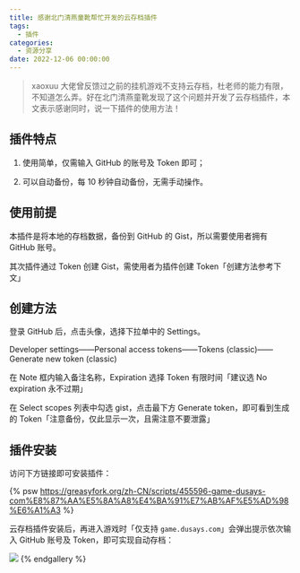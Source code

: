```yaml
---
title: 感谢北门清燕童靴帮忙开发的云存档插件
tags:
  - 插件
categories:
  - 资源分享
date: 2022-12-06 00:00:00
---
```


> xaoxuu 大佬曾反馈过之前的挂机游戏不支持云存档，杜老师的能力有限，不知道怎么弄。好在北门清燕童靴发现了这个问题并开发了云存档插件，本文表示感谢同时，说一下插件的使用方法！

<!-- more -->

## 插件特点

1. 使用简单，仅需输入 GitHub 的账号及 Token 即可；

2. 可以自动备份，每 10 秒钟自动备份，无需手动操作。

## 使用前提

本插件是将本地的存档数据，备份到 GitHub 的 Gist，所以需要使用者拥有 GitHub 账号。

其次插件通过 Token 创建 Gist，需使用者为插件创建 Token「创建方法参考下文」

## 创建方法

登录 GitHub 后，点击头像，选择下拉单中的 Settings。

Developer settings——Personal access tokens——Tokens (classic)——Generate new token (classic)

在 Note 框内输入备注名称，Expiration 选择 Token 有限时间「建议选 No expiration 永不过期」

在 Select scopes 列表中勾选 gist，点击最下方 Generate token，即可看到生成的 Token「注意备份，仅此显示一次，且需注意不要泄露」

## 插件安装

访问下方链接即可安装插件：

{% psw https://greasyfork.org/zh-CN/scripts/455596-game-dusays-com%E8%87%AA%E5%8A%A8%E4%BA%91%E7%AB%AF%E5%AD%98%E6%A1%A3 %}

云存档插件安装后，再进入游戏时「仅支持 `game.dusays.com`」会弹出提示依次输入 GitHub 账号及 Token，即可实现自动存档：

![](https://cdn.dusays.com/2022/12/532-1.gif)
{% endgallery %}